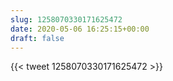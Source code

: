 ```yaml
---
slug: 1258070330171625472
date: 2020-05-06 16:25:15+00:00
draft: false
---
```


{{< tweet 1258070330171625472 >}}
